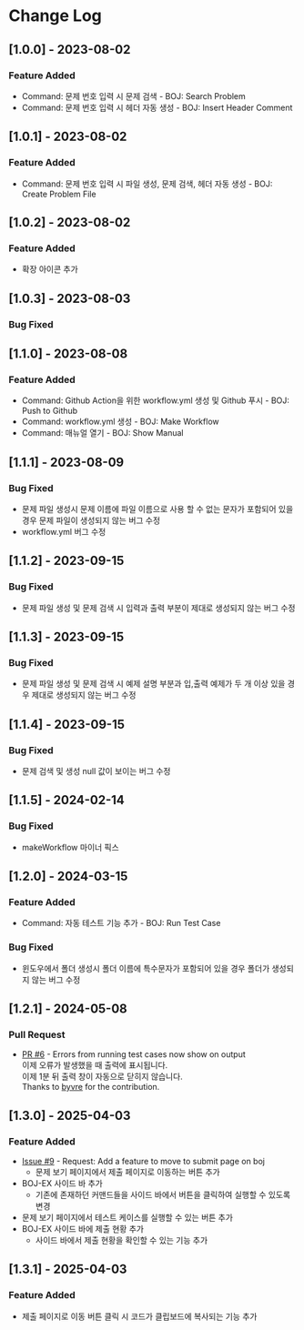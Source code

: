 # Change Log

## [1.0.0] - 2023-08-02

### Feature Added

- Command: 문제 번호 입력 시 문제 검색 - BOJ: Search Problem
- Command: 문제 번호 입력 시 헤더 자동 생성 - BOJ: Insert Header Comment

## [1.0.1] - 2023-08-02

### Feature Added

- Command: 문제 번호 입력 시 파일 생성, 문제 검색, 헤더 자동 생성 - BOJ: Create Problem File

## [1.0.2] - 2023-08-02

### Feature Added

- 확장 아이콘 추가

## [1.0.3] - 2023-08-03

### Bug Fixed

## [1.1.0] - 2023-08-08

### Feature Added

- Command: Github Action을 위한 workflow.yml 생성 및 Github 푸시 - BOJ: Push to Github
- Command: workflow.yml 생성 - BOJ: Make Workflow
- Command: 매뉴얼 열기 - BOJ: Show Manual

## [1.1.1] - 2023-08-09

### Bug Fixed

- 문제 파일 생성시 문제 이름에 파일 이름으로 사용 할 수 없는 문자가 포함되어 있을 경우 문제 파일이 생성되지 않는 버그 수정
- workflow.yml 버그 수정

## [1.1.2] - 2023-09-15

### Bug Fixed

- 문제 파일 생성 및 문제 검색 시 입력과 출력 부분이 제대로 생성되지 않는 버그 수정

## [1.1.3] - 2023-09-15

### Bug Fixed

- 문제 파일 생성 및 문제 검색 시 예제 설명 부분과 입,출력 예제가 두 개 이상 있을 경우 제대로 생성되지 않는 버그 수정

## [1.1.4] - 2023-09-15

### Bug Fixed

- 문제 검색 및 생성 null 값이 보이는 버그 수정

## [1.1.5] - 2024-02-14

### Bug Fixed

- makeWorkflow 마이너 픽스

## [1.2.0] - 2024-03-15

### Feature Added

- Command: 자동 테스트 기능 추가 - BOJ: Run Test Case

### Bug Fixed

- 윈도우에서 폴더 생성시 폴더 이름에 특수문자가 포함되어 있을 경우 폴더가 생성되지 않는 버그 수정

## [1.2.1] - 2024-05-08

### Pull Request

- [PR #6](https://github.com/dltkdgns00/BOJ-extension/pull/6) - Errors from running test cases now show on output  
   이제 오류가 발생했을 때 출력에 표시됩니다.  
   이제 1분 뒤 출력 창이 자동으로 닫히지 않습니다.  
   Thanks to [byvre](https://github.com/byvre) for the contribution.

## [1.3.0] - 2025-04-03

### Feature Added

- [Issue #9](https://github.com/dltkdgns00/BOJ-extension/issues/9) - Request: Add a feature to move to submit page on boj
  - 문제 보기 페이지에서 제출 페이지로 이동하는 버튼 추가
- BOJ-EX 사이드 바 추가
  - 기존에 존재하던 커맨드들을 사이드 바에서 버튼을 클릭하여 실행할 수 있도록 변경
- 문제 보기 페이지에서 테스트 케이스를 실행할 수 있는 버튼 추가
- BOJ-EX 사이드 바에 제출 현황 추가
  - 사이드 바에서 제출 현황을 확인할 수 있는 기능 추가

## [1.3.1] - 2025-04-03

### Feature Added

- 제출 페이지로 이동 버튼 클릭 시 코드가 클립보드에 복사되는 기능 추가
